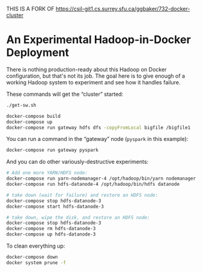 THIS IS A FORK OF https://csil-git1.cs.surrey.sfu.ca/ggbaker/732-docker-cluster

# An Experimental Hadoop-in-Docker Deployment

There is nothing production-ready about this Hadoop on Docker configuration, but that's not its job. The goal here is to give enough of a working Hadoop system to experiment and see how it handles failure.

These commands will get the &ldquo;cluster&rdquo; started:
```bash
./get-sw.sh

docker-compose build
docker-compose up
docker-compose run gateway hdfs dfs -copyFromLocal bigfile /bigfile1
```

You can run a command in the &ldquo;gateway&rdquo; node (`pyspark` in this example):
```bash
docker-compose run gateway pyspark
```

And you can do other variously-destructive experiments:
```bash
# Add one more YARN/HDFS node:
docker-compose run yarn-nodemanager-4 /opt/hadoop/bin/yarn nodemanager
docker-compose run hdfs-datanode-4 /opt/hadoop/bin/hdfs datanode

# take down (wait for failure) and restore an HDFS node:
docker-compose stop hdfs-datanode-3
docker-compose start hdfs-datanode-3

# take down, wipe the disk, and restore an HDFS node:
docker-compose stop hdfs-datanode-3
docker-compose rm hdfs-datanode-3
docker-compose up hdfs-datanode-3
```

To clean everything up:
```bash
docker-compose down
docker system prune -f
```
